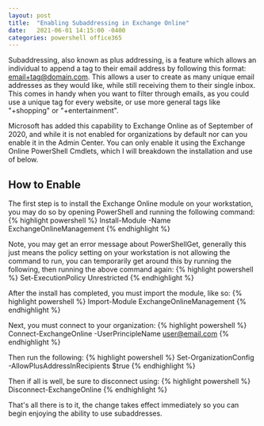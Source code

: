 ```yaml
---
layout: post
title:  "Enabling Subaddressing in Exchange Online"
date:   2021-06-01 14:15:00 -0400
categories: powershell office365
---
```

Subaddressing, also known as plus addressing, is a feature which allows an individual to append a tag to their email address by following this format: email+tag@domain.com. This allows a user to create as many unique email addresses as they would like, while still receiving them to their single inbox. This comes in handy when you want to filter through emails, as you could use a unique tag for every website, or use more general tags like "+shopping" or "+entertainment". 

Microsoft has added this capability to Exchange Online as of September of 2020, and while it is not enabled for organizations by default nor can you enable it in the Admin Center. You can only enable it using the Exchange Online PowerShell Cmdlets, which I will breakdown the installation and use of below.

## How to Enable

The first step is to install the Exchange Online module on your workstation, you may do so by opening PowerShell and running the following command:
{% highlight powershell %}
Install-Module -Name ExchangeOnlineManagement
{% endhighlight %}

Note, you may get an error message about PowerShellGet, generally this just means the policy setting on your workstation is not allowing the command to run, you can temporarily get around this by running the following, then running the above command again:
{% highlight powershell %}
Set-ExecutionPolicy Unrestricted
{% endhighlight %}

After the install has completed, you must import the module, like so:
{% highlight powershell %}
Import-Module ExchangeOnlineManagement
{% endhighlight %}

Next, you must connect to your organization:
{% highlight powershell %}
Connect-ExchangeOnline -UserPrincipleName user@email.com
{% endhighlight %}

Then run the following:
{% highlight powershell %}
Set-OrganizationConfig -AllowPlusAddressInRecipients $true
{% endhighlight %}

Then if all is well, be sure to disconnect using:
{% highlight powershell %}
Disconnect-ExchangeOnline
{% endhighlight %}

That's all there is to it, the change takes effect immediately so you can begin enjoying the ability to use subaddresses.
